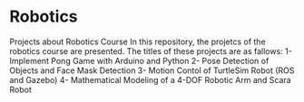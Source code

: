 # Robotics
Projects about Robotics Course
In this repository, the projetcs of the robotics course are presented. The titles of these projects are as fallows:
1- Implement Pong Game with Arduino and Python
2- Pose Detection of Objects and Face Mask Detection
3- Motion Contol of TurtleSim Robot (ROS and Gazebo)
4- Mathematical Modeling of a 4-DOF Robotic Arm and Scara Robot
